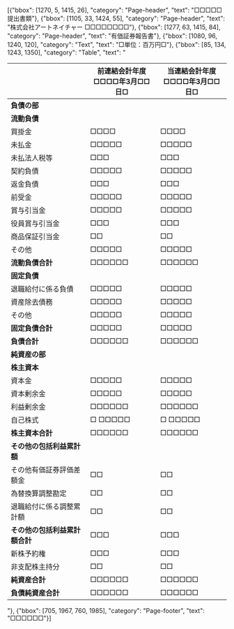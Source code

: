 [{"bbox": [1270, 5, 1415, 26], "category": "Page-header", "text": "□□□□□提出書類"}, {"bbox": [1105, 33, 1424, 55], "category": "Page-header", "text": "株式会社アートネイチャー □□□□□□□□"}, {"bbox": [1277, 63, 1415, 84], "category": "Page-header", "text": "有価証券報告書"}, {"bbox": [1080, 96, 1240, 120], "category": "Text", "text": "□単位：百万円□"}, {"bbox": [85, 134, 1243, 1350], "category": "Table", "text": "<table><thead><tr><th></th><th>前連結会計年度<br>□□□□年3月□□日□</th><th>当連結会計年度<br>□□□□年3月□□日□</th></tr></thead><tbody><tr><td><strong>負債の部</strong></td><td></td><td></td></tr><tr><td><strong>流動負債</strong></td><td></td><td></td></tr><tr><td>買掛金</td><td>□□□□</td><td>□□□□</td></tr><tr><td>未払金</td><td>□□□□□</td><td>□□□□□</td></tr><tr><td>未払法人税等</td><td>□□□</td><td>□□□</td></tr><tr><td>契約負債</td><td>□□□□□</td><td>□□□□□</td></tr><tr><td>返金負債</td><td>□□□</td><td>□□□</td></tr><tr><td>前受金</td><td>□□□□□</td><td>□□□□□</td></tr><tr><td>賞与引当金</td><td>□□□□□</td><td>□□□□□</td></tr><tr><td>役員賞与引当金</td><td>□□□</td><td>□□□</td></tr><tr><td>商品保証引当金</td><td>□□</td><td>□□</td></tr><tr><td>その他</td><td>□□□□□</td><td>□□□□□</td></tr><tr><td><strong>流動負債合計</strong></td><td>□□□□□□</td><td>□□□□□□</td></tr><tr><td><strong>固定負債</strong></td><td></td><td></td></tr><tr><td>退職給付に係る負債</td><td>□□□□□</td><td>□□□□□</td></tr><tr><td>資産除去債務</td><td>□□□□□</td><td>□□□□□</td></tr><tr><td>その他</td><td>□□□□□</td><td>□□□□□</td></tr><tr><td><strong>固定負債合計</strong></td><td>□□□□□</td><td>□□□□□</td></tr><tr><td><strong>負債合計</strong></td><td>□□□□□□</td><td>□□□□□□</td></tr><tr><td><strong>純資産の部</strong></td><td></td><td></td></tr><tr><td><strong>株主資本</strong></td><td></td><td></td></tr><tr><td>資本金</td><td>□□□□□</td><td>□□□□□</td></tr><tr><td>資本剰余金</td><td>□□□□□</td><td>□□□□□</td></tr><tr><td>利益剰余金</td><td>□□□□□□</td><td>□□□□□□</td></tr><tr><td>自己株式</td><td>□ □□□□□</td><td>□ □□□□□</td></tr><tr><td><strong>株主資本合計</strong></td><td>□□□□□□</td><td>□□□□□□</td></tr><tr><td><strong>その他の包括利益累計額</strong></td><td></td><td></td></tr><tr><td>その他有価証券評価差額金</td><td>□□</td><td>□□</td></tr><tr><td>為替換算調整勘定</td><td>□□</td><td>□□</td></tr><tr><td>退職給付に係る調整累計額</td><td>□□</td><td>□□</td></tr><tr><td><strong>その他の包括利益累計額合計</strong></td><td>□□□</td><td>□□□</td></tr><tr><td>新株予約権</td><td>□□□</td><td>□□□</td></tr><tr><td>非支配株主持分</td><td>□□</td><td>□□</td></tr><tr><td><strong>純資産合計</strong></td><td>□□□□□□</td><td>□□□□□□</td></tr><tr><td><strong>負債純資産合計</strong></td><td>□□□□□□</td><td>□□□□□□</td></tr></tbody></table>"}, {"bbox": [705, 1967, 760, 1985], "category": "Page-footer", "text": "□□□□□□"}]